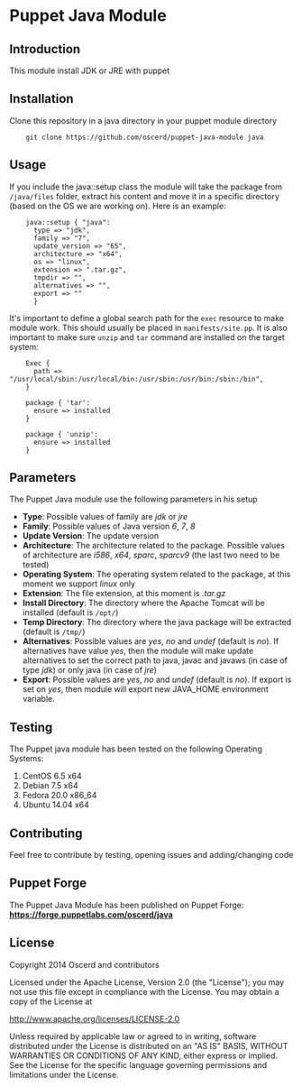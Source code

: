 Puppet Java Module
========================

Introduction
-----------------

This module install JDK or JRE with puppet

Installation
-----------------

Clone this repository in a java directory in your puppet module directory

```shell
	git clone https://github.com/oscerd/puppet-java-module java
```

Usage
-----------------

If you include the java::setup class the module will take the package from `/java/files` folder, extract his content and move it 
in a specific directory (based on the OS we are working on). Here is an example:

```puppet
	java::setup { "java":
	  type => "jdk",
	  family => "7",
	  update_version => "65",
	  architecture => "x64",
	  os => "linux",
	  extension => ".tar.gz",
	  tmpdir => "",
	  alternatives => "",
	  export => ""
	  }
```

It's important to define a global search path for the `exec` resource to make module work. 
This should usually be placed in `manifests/site.pp`. It is also important to make sure `unzip` and `tar` command 
are installed on the target system:

```puppet
	Exec {
	  path => "/usr/local/sbin:/usr/local/bin:/usr/sbin:/usr/bin:/sbin:/bin",
	}

	package { 'tar':
	  ensure => installed
	}

	package { 'unzip':
	  ensure => installed
	}
```

Parameters
-----------------

The Puppet Java module use the following parameters in his setup

*  __Type__: Possible values of family are _jdk_ or _jre_ 
*  __Family__: Possible values of Java version _6_, _7_, _8_ 
*  __Update Version__: The update version
*  __Architecture__: The architecture related to the package. Possible values of architecture are _i586_, _x64_, _sparc_, _sparcv9_ (the last two need to be tested)
*  __Operating System__: The operating system related to the package, at this moment we support _linux_ only
*  __Extension__: The file extension, at this moment is _.tar.gz_
*  __Install Directory__: The directory where the Apache Tomcat will be installed (default is `/opt/`)
*  __Temp Directory__: The directory where the java package will be extracted (default is `/tmp/`)
*  __Alternatives__: Possible values are _yes_, _no_ and _undef_ (default is _no_). If alternatives have value _yes_, then the module will make update alternatives to set the correct path to 
java, javac and javaws (in case of type _jdk_) or only java (in case of _jre_)
*  __Export__: Possible values are _yes_, _no_ and _undef_ (default is _no_). If export is set on _yes_, then module will export new JAVA_HOME environment variable.

Testing
-----------------

The Puppet java module has been tested on the following Operating Systems: 

1. CentOS 6.5 x64
1. Debian 7.5 x64
1. Fedora 20.0 x86_64
1. Ubuntu 14.04 x64

Contributing
-----------------

Feel free to contribute by testing, opening issues and adding/changing code

Puppet Forge
-----------------

The Puppet Java Module has been published on Puppet Forge: __https://forge.puppetlabs.com/oscerd/java__

License
-----------------

Copyright 2014 Oscerd and contributors

Licensed under the Apache License, Version 2.0 (the "License");
you may not use this file except in compliance with the License.
You may obtain a copy of the License at

http://www.apache.org/licenses/LICENSE-2.0

Unless required by applicable law or agreed to in writing, software
distributed under the License is distributed on an "AS IS" BASIS,
WITHOUT WARRANTIES OR CONDITIONS OF ANY KIND, either express or implied.
See the License for the specific language governing permissions and
limitations under the License.
